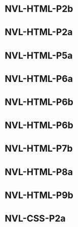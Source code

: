 # NVL-HTML-P2b
# NVL-HTML-P2a
# NVL-HTML-P5a
# NVL-HTML-P6a
# NVL-HTML-P6b
# NVL-HTML-P6b
# NVL-HTML-P7b
# NVL-HTML-P8a
# NVL-HTML-P9b
# NVL-CSS-P2a
